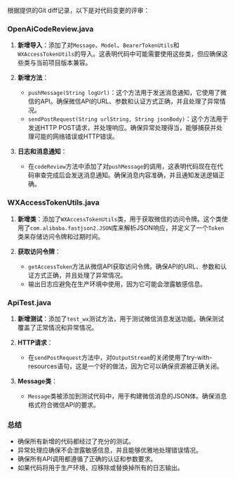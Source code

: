 根据提供的Git diff记录，以下是对代码变更的评审：

### OpenAiCodeReview.java
1. **新增导入**：添加了对`Message`、`Model`、`BearerTokenUtils`和`WXAccessTokenUtils`的导入。这表明代码中可能需要使用这些类，但应确保这些类与当前项目版本兼容。

2. **新增方法**：
   - `pushMessage(String logUrl)`：这个方法用于发送消息通知，它使用了微信的API。确保微信API的URL、参数和认证方式正确，并且处理了异常情况。
   - `sendPostRequest(String urlString, String jsonBody)`：这个方法用于发送HTTP POST请求，并处理响应。确保异常处理得当，能够捕获并处理可能的网络错误或HTTP错误。

3. **日志和消息通知**：
   - 在`codeReview`方法中添加了对`pushMessage`的调用，这表明代码现在在代码审查完成后会发送消息通知。确保消息内容准确，并且通知发送逻辑正确。

### WXAccessTokenUtils.java
1. **新增类**：添加了`WXAccessTokenUtils`类，用于获取微信的访问令牌。这个类使用了`com.alibaba.fastjson2.JSON`库来解析JSON响应，并定义了一个`Token`类来存储访问令牌和过期时间。

2. **获取访问令牌**：
   - `getAccessToken`方法从微信API获取访问令牌。确保API的URL、参数和认证方式正确，并且处理了异常情况。
   - 输出日志应避免在生产环境中使用，因为它可能会泄露敏感信息。

### ApiTest.java
1. **新增测试**：添加了`test_wx`测试方法，用于测试微信消息发送功能。确保测试覆盖了正常情况和异常情况。

2. **HTTP请求**：
   - 在`sendPostRequest`方法中，对`OutputStream`的关闭使用了try-with-resources语句，这是一个好的做法，因为它可以确保资源被正确关闭。

3. **Message类**：
   - `Message`类被添加到测试代码中，用于构建微信消息的JSON体。确保消息格式符合微信API的要求。

### 总结
- 确保所有新增的代码都经过了充分的测试。
- 异常处理应确保不会泄露敏感信息，并且能够优雅地处理错误情况。
- 确保所有API调用都遵循了正确的认证和参数要求。
- 如果代码将用于生产环境，应移除或替换掉所有的日志输出。